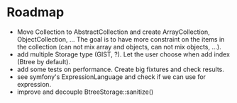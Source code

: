 # Roadmap

- Move Collection to AbstractCollection and create ArrayCollection, ObjectCollection, ... The goal is to have
more constraint on the items in the collection (can not mix array and objects, can not mix objects, ...).
- add multiple Storage type (GIST, ?). Let the user choose when add index (Btree by default).
- add some tests on performance. Create big fixtures and check results.
- see symfony's ExpressionLanguage and check if we can use for expression.
- improve and decouple BtreeStorage::sanitize()